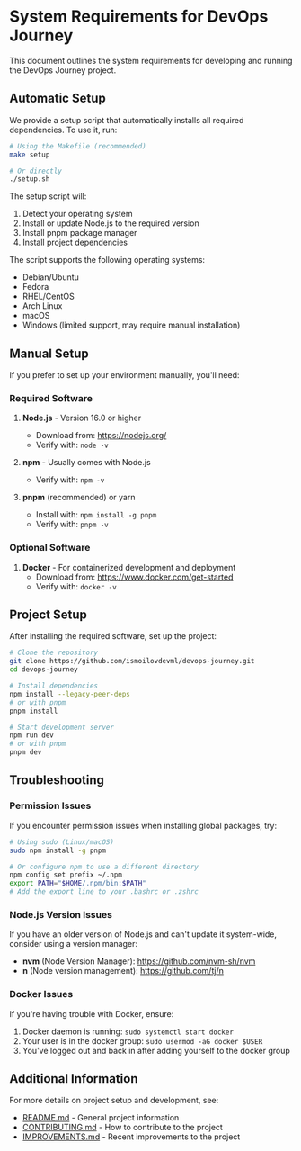 # System Requirements for DevOps Journey

This document outlines the system requirements for developing and running the DevOps Journey project.

## Automatic Setup

We provide a setup script that automatically installs all required dependencies. To use it, run:

```bash
# Using the Makefile (recommended)
make setup

# Or directly
./setup.sh
```

The setup script will:
1. Detect your operating system
2. Install or update Node.js to the required version
3. Install pnpm package manager
4. Install project dependencies

The script supports the following operating systems:
- Debian/Ubuntu
- Fedora
- RHEL/CentOS
- Arch Linux
- macOS
- Windows (limited support, may require manual installation)

## Manual Setup

If you prefer to set up your environment manually, you'll need:

### Required Software

1. **Node.js** - Version 16.0 or higher
   - Download from: https://nodejs.org/
   - Verify with: `node -v`

2. **npm** - Usually comes with Node.js
   - Verify with: `npm -v`
   
3. **pnpm** (recommended) or yarn
   - Install with: `npm install -g pnpm`
   - Verify with: `pnpm -v`

### Optional Software

1. **Docker** - For containerized development and deployment
   - Download from: https://www.docker.com/get-started
   - Verify with: `docker -v`

## Project Setup

After installing the required software, set up the project:

```bash
# Clone the repository
git clone https://github.com/ismoilovdevml/devops-journey.git
cd devops-journey

# Install dependencies
npm install --legacy-peer-deps
# or with pnpm
pnpm install

# Start development server
npm run dev
# or with pnpm
pnpm dev
```

## Troubleshooting

### Permission Issues

If you encounter permission issues when installing global packages, try:

```bash
# Using sudo (Linux/macOS)
sudo npm install -g pnpm

# Or configure npm to use a different directory
npm config set prefix ~/.npm
export PATH="$HOME/.npm/bin:$PATH"
# Add the export line to your .bashrc or .zshrc
```

### Node.js Version Issues

If you have an older version of Node.js and can't update it system-wide, consider using a version manager:

- **nvm** (Node Version Manager): https://github.com/nvm-sh/nvm
- **n** (Node version management): https://github.com/tj/n

### Docker Issues

If you're having trouble with Docker, ensure:
1. Docker daemon is running: `sudo systemctl start docker`
2. Your user is in the docker group: `sudo usermod -aG docker $USER`
3. You've logged out and back in after adding yourself to the docker group

## Additional Information

For more details on project setup and development, see:
- [README.md](README.md) - General project information
- [CONTRIBUTING.md](CONTRIBUTING.md) - How to contribute to the project
- [IMPROVEMENTS.md](IMPROVEMENTS.md) - Recent improvements to the project
